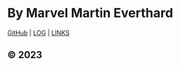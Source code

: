 # By Marvel Martin Everthard
[GitHub](https://github.com/marvelm57/os232) | [LOG](TXT/mylog.txt) | [LINKS](LINKS/) 

## &copy; 2023
